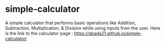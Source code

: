 # simple-calculator

A simple calculator that performs basic operations like Addition, Subtraction, Multiplication, & Division while using inputs from the user.
Here is the link to the calculator page : https://abada21.github.io/simple-calculator/ 
